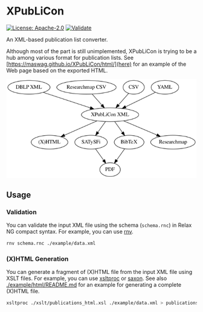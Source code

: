 XPubLiCon
=========

[![License: Apache-2.0](https://img.shields.io/badge/License-Apache%202.0-blue.svg)](./LICENSE)
[![Validate](https://github.com/MasWag/XPubLiCon/workflows/Validate/badge.svg)](https://github.com/MasWag/XPubLiCon/actions?query=workflow%3A%22Validate%22)


An XML-based publication list converter.

Although most of the part is still unimplemented, XPubLiCon is trying to be a hub among various format for publication lists. See [https://maswag.github.io/XPubLiCon/html/](here) for an example of the Web page based on the exported HTML.

![XPubLiCon is (going to be) a hub among various format for publication lists](./figs/image.png)

Usage
-----

### Validation

You can validate the input XML file using the schema (`schema.rnc`) in Relax NG compact syntax. For example, you can use [rnv](https://github.com/hartwork/rnv).

```bash
rnv schema.rnc ./example/data.xml
```

### (X)HTML Generation

You can generate a fragment of (X)HTML file from the input XML file using XSLT files. For example, you can use [xsltproc](http://xmlsoft.org/XSLT/xsltproc.html) or [saxon](http://saxon.sourceforge.net/). See also [./example/html/README.md](./example/html/README.md) for an example for generating a complete (X)HTML file.

```bash
xsltproc ./xslt/publications_html.xsl ./example/data.xml > publications.html
```

